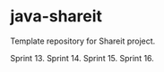 # java-shareit
Template repository for Shareit project.

Sprint 13.
Sprint 14.
Sprint 15.
Sprint 16.